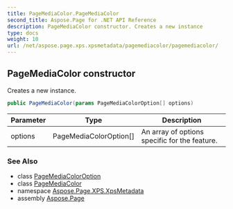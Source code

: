 ```yaml
---
title: PageMediaColor.PageMediaColor
second_title: Aspose.Page for .NET API Reference
description: PageMediaColor constructor. Creates a new instance
type: docs
weight: 10
url: /net/aspose.page.xps.xpsmetadata/pagemediacolor/pagemediacolor/
---
```

## PageMediaColor constructor

Creates a new instance.

```csharp
public PageMediaColor(params PageMediaColorOption[] options)
```

| Parameter | Type | Description |
| --- | --- | --- |
| options | PageMediaColorOption[] | An array of options specific for the feature. |

### See Also

* class [PageMediaColorOption](../../pagemediacolor.pagemediacoloroption/)
* class [PageMediaColor](../)
* namespace [Aspose.Page.XPS.XpsMetadata](../../pagemediacolor/)
* assembly [Aspose.Page](../../../)


